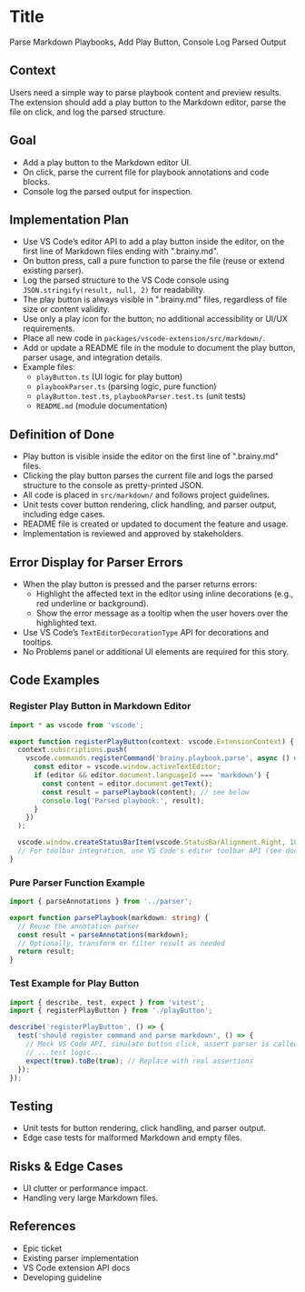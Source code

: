 # Title
Parse Markdown Playbooks, Add Play Button, Console Log Parsed Output

## Context
Users need a simple way to parse playbook content and preview results. The extension should add a play button to the Markdown editor, parse the file on click, and log the parsed structure.

## Goal
- Add a play button to the Markdown editor UI.
- On click, parse the current file for playbook annotations and code blocks.
- Console log the parsed output for inspection.

## Implementation Plan
- Use VS Code’s editor API to add a play button inside the editor, on the first line of Markdown files ending with ".brainy.md".
- On button press, call a pure function to parse the file (reuse or extend existing parser).
- Log the parsed structure to the VS Code console using `JSON.stringify(result, null, 2)` for readability.
- The play button is always visible in ".brainy.md" files, regardless of file size or content validity.
- Use only a play icon for the button; no additional accessibility or UI/UX requirements.
- Place all new code in `packages/vscode-extension/src/markdown/`.
- Add or update a README file in the module to document the play button, parser usage, and integration details.
- Example files:
  - `playButton.ts` (UI logic for play button)
  - `playbookParser.ts` (parsing logic, pure function)
  - `playButton.test.ts`, `playbookParser.test.ts` (unit tests)
  - `README.md` (module documentation)

## Definition of Done
- Play button is visible inside the editor on the first line of ".brainy.md" files.
- Clicking the play button parses the current file and logs the parsed structure to the console as pretty-printed JSON.
- All code is placed in `src/markdown/` and follows project guidelines.
- Unit tests cover button rendering, click handling, and parser output, including edge cases.
- README file is created or updated to document the feature and usage.
- Implementation is reviewed and approved by stakeholders.

## Error Display for Parser Errors
- When the play button is pressed and the parser returns errors:
  - Highlight the affected text in the editor using inline decorations (e.g., red underline or background).
  - Show the error message as a tooltip when the user hovers over the highlighted text.
- Use VS Code’s `TextEditorDecorationType` API for decorations and tooltips.
- No Problems panel or additional UI elements are required for this story.

## Code Examples

### Register Play Button in Markdown Editor
```typescript
import * as vscode from 'vscode';

export function registerPlayButton(context: vscode.ExtensionContext) {
  context.subscriptions.push(
    vscode.commands.registerCommand('brainy.playbook.parse', async () => {
      const editor = vscode.window.activeTextEditor;
      if (editor && editor.document.languageId === 'markdown') {
        const content = editor.document.getText();
        const result = parsePlaybook(content); // see below
        console.log('Parsed playbook:', result);
      }
    })
  );

  vscode.window.createStatusBarItem(vscode.StatusBarAlignment.Right, 100).text = '$(play) Parse Playbook';
  // For toolbar integration, use VS Code's editor toolbar API (see docs)
}
```

### Pure Parser Function Example
```typescript
import { parseAnnotations } from '../parser';

export function parsePlaybook(markdown: string) {
  // Reuse the annotation parser
  const result = parseAnnotations(markdown);
  // Optionally, transform or filter result as needed
  return result;
}
```

### Test Example for Play Button
```typescript
import { describe, test, expect } from 'vitest';
import { registerPlayButton } from './playButton';

describe('registerPlayButton', () => {
  test('should register command and parse markdown', () => {
    // Mock VS Code API, simulate button click, assert parser is called
    // ...test logic...
    expect(true).toBe(true); // Replace with real assertions
  });
});
```

## Testing
- Unit tests for button rendering, click handling, and parser output.
- Edge case tests for malformed Markdown and empty files.

## Risks & Edge Cases
- UI clutter or performance impact.
- Handling very large Markdown files.

## References
- Epic ticket
- Existing parser implementation
- VS Code extension API docs
- Developing guideline
